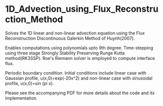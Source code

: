 # 1D_Advection_using_Flux_Reconstruction_Method

Solves the 1D linear and non-linear advection equation using the Flux Reconstruction Discontinuous Galerkin Method of Huynh(2007).

Enables computations using polynomials upto 9th degree.
Time-stepping using three stage Strongly Stability Preserving Runge Kutta method(RK3SSP).
Roe's Riemann solver is employed to compute interface flux.

Periodic boundary condition.
Initial conditions include linear case with Gaussian profile, u(x,0)=exp(-20x^2) 
and non-linear case with sinusoidal profile, u(x,0)=sin (pi x).

Please see the accompanying PDF for more details about the code and its implementation.

